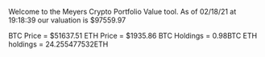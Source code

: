 Welcome to the Meyers Crypto Portfolio Value tool. 
As of 02/18/21 at 19:18:39 our valuation is $97559.97 

BTC Price = $51637.51
 ETH Price = $1935.86
BTC Holdings = 0.98BTC
 ETH holdings = 24.255477532ETH 
